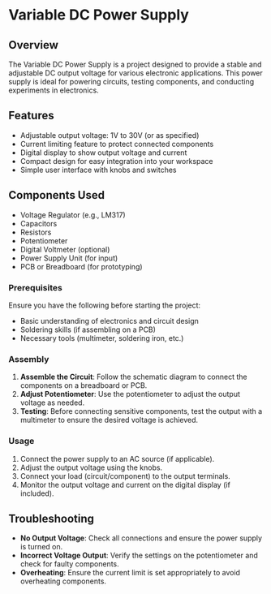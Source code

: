 # Variable DC Power Supply

## Overview

The Variable DC Power Supply is a project designed to provide a stable and adjustable DC output voltage for various electronic applications. This power supply is ideal for powering circuits, testing components, and conducting experiments in electronics.

## Features

- Adjustable output voltage: 1V to 30V (or as specified)
- Current limiting feature to protect connected components
- Digital display to show output voltage and current
- Compact design for easy integration into your workspace
- Simple user interface with knobs and switches

## Components Used

- Voltage Regulator (e.g., LM317)
- Capacitors
- Resistors
- Potentiometer
- Digital Voltmeter (optional)
- Power Supply Unit (for input)
- PCB or Breadboard (for prototyping)



### Prerequisites

Ensure you have the following before starting the project:

- Basic understanding of electronics and circuit design
- Soldering skills (if assembling on a PCB)
- Necessary tools (multimeter, soldering iron, etc.)

### Assembly

1. **Assemble the Circuit**: Follow the schematic diagram to connect the components on a breadboard or PCB.
2. **Adjust Potentiometer**: Use the potentiometer to adjust the output voltage as needed.
3. **Testing**: Before connecting sensitive components, test the output with a multimeter to ensure the desired voltage is achieved.

### Usage

1. Connect the power supply to an AC source (if applicable).
2. Adjust the output voltage using the knobs.
3. Connect your load (circuit/component) to the output terminals.
4. Monitor the output voltage and current on the digital display (if included).

## Troubleshooting

- **No Output Voltage**: Check all connections and ensure the power supply is turned on.
- **Incorrect Voltage Output**: Verify the settings on the potentiometer and check for faulty components.
- **Overheating**: Ensure the current limit is set appropriately to avoid overheating components.


